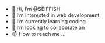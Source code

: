 - 👋 Hi, I’m @SEIFFISH
- 👀 I’m interested in web development 
- 🌱 I’m currently learning coding 
- 💞️ I’m looking to collaborate on 
- 📫 How to reach me ...

<!---
SEIFFISH/SEIFFISH is a ✨ special ✨ repository because its `README.md` (this file) appears on your GitHub profile.
You can click the Preview link to take a look at your changes.
--->
